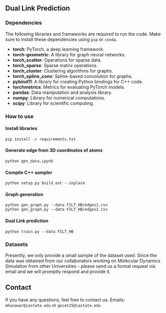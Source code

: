 ## Dual Link Prediction

### Dependencies

The following libraries and frameworks are required to run the code. Make sure to install these dependencies using `pip` or `conda`.

- **torch**: PyTorch, a deep learning framework.
- **torch-geometric**: A library for graph neural networks.
- **torch_scatter**: Operations for sparse data.
- **torch_sparse**: Sparse matrix operations.
- **torch_cluster**: Clustering algorithms for graphs.
- **torch_spline_conv**: Spline-based convolution for graphs.
- **pybind11**: A library for creating Python bindings for C++ code.
- **torchmetrics**: Metrics for evaluating PyTorch models.
- **pandas**: Data manipulation and analysis library.
- **numpy**: Library for numerical computations.
- **scipy**: Library for scientific computing.


### How to use

#### Install libraries

```shell
pip install -r requirements.txt
```

#### Generate edge from 3D coordinates of atoms

```shell
python gen_data.ipynb
```

#### Compile C++ sampler 

```shell
python setup.py build_ext --inplace
```
#### Graph generation

```shell
python gen_graph.py --data FILT_HB/edges1.csv
python gen_graph.py --data FILT_HB/edges2.csv
```
#### Dual Link prediction

```shell
python train.py --data FILT_HB
```



### Datasets

Presently, we only provide a small sample of the dataset used. Since the data was obtained from our collaborators working on Molecular Dynamics Simulation from other Universities - please send us a formal request via email and we will promptly respond and provide it.

## Contact

If you have any questions, feel free to contact us.
Emails: `mhanowar@iastate.edu` or `gocet25@iastate.edu`



